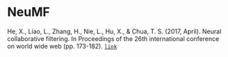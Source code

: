 # NeuMF

He, X., Liao, L., Zhang, H., Nie, L., Hu, X., & Chua, T. S. (2017, April). Neural collaborative filtering. In Proceedings of the 26th international conference on world wide web (pp. 173-182). [`link`](https://doi.org/10.1145/3038912.3052569)
